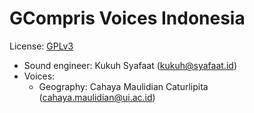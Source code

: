 # GCompris Voices Indonesia

License: [GPLv3](https://www.gnu.org/licenses/quick-guide-gplv3.en.html)

* Sound engineer: Kukuh Syafaat (kukuh@syafaat.id)
* Voices: 
    * Geography: Cahaya Maulidian Caturlipita (cahaya.maulidian@ui.ac.id)

